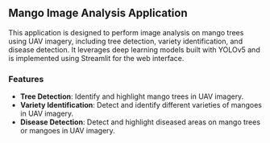 ## Mango Image Analysis Application

This application is designed to perform image analysis on mango trees using UAV imagery, including tree detection, variety identification, and disease detection. It leverages deep learning models built with YOLOv5 and is implemented using Streamlit for the web interface.

### Features

- **Tree Detection**: Identify and highlight mango trees in UAV imagery.
- **Variety Identification**: Detect and identify different varieties of mangoes in UAV imagery.
- **Disease Detection**: Detect and highlight diseased areas on mango trees or mangoes in UAV imagery.
